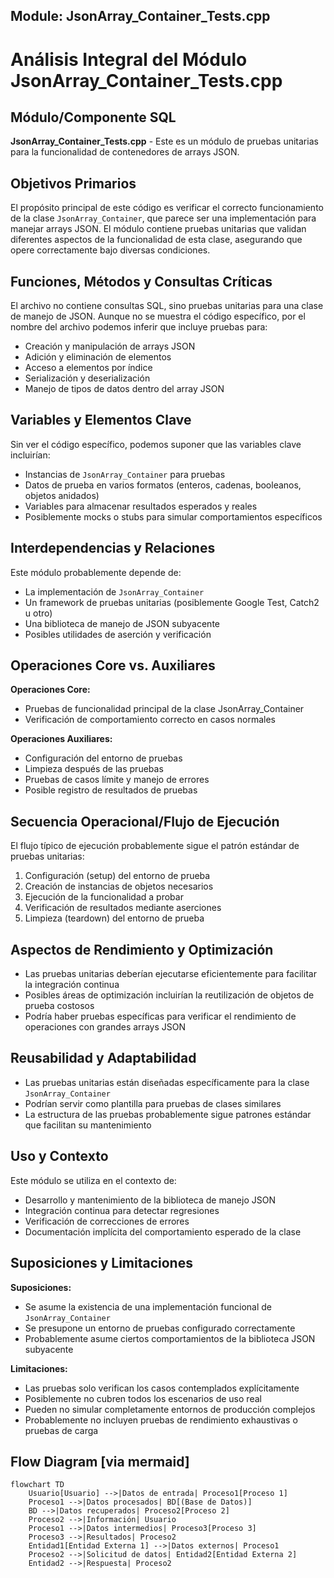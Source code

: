 ## Module: JsonArray_Container_Tests.cpp
# Análisis Integral del Módulo JsonArray_Container_Tests.cpp

## Módulo/Componente SQL
**JsonArray_Container_Tests.cpp** - Este es un módulo de pruebas unitarias para la funcionalidad de contenedores de arrays JSON.

## Objetivos Primarios
El propósito principal de este código es verificar el correcto funcionamiento de la clase `JsonArray_Container`, que parece ser una implementación para manejar arrays JSON. El módulo contiene pruebas unitarias que validan diferentes aspectos de la funcionalidad de esta clase, asegurando que opere correctamente bajo diversas condiciones.

## Funciones, Métodos y Consultas Críticas
El archivo no contiene consultas SQL, sino pruebas unitarias para una clase de manejo de JSON. Aunque no se muestra el código específico, por el nombre del archivo podemos inferir que incluye pruebas para:
- Creación y manipulación de arrays JSON
- Adición y eliminación de elementos
- Acceso a elementos por índice
- Serialización y deserialización
- Manejo de tipos de datos dentro del array JSON

## Variables y Elementos Clave
Sin ver el código específico, podemos suponer que las variables clave incluirían:
- Instancias de `JsonArray_Container` para pruebas
- Datos de prueba en varios formatos (enteros, cadenas, booleanos, objetos anidados)
- Variables para almacenar resultados esperados y reales
- Posiblemente mocks o stubs para simular comportamientos específicos

## Interdependencias y Relaciones
Este módulo probablemente depende de:
- La implementación de `JsonArray_Container`
- Un framework de pruebas unitarias (posiblemente Google Test, Catch2 u otro)
- Una biblioteca de manejo de JSON subyacente
- Posibles utilidades de aserción y verificación

## Operaciones Core vs. Auxiliares
**Operaciones Core:**
- Pruebas de funcionalidad principal de la clase JsonArray_Container
- Verificación de comportamiento correcto en casos normales

**Operaciones Auxiliares:**
- Configuración del entorno de pruebas
- Limpieza después de las pruebas
- Pruebas de casos límite y manejo de errores
- Posible registro de resultados de pruebas

## Secuencia Operacional/Flujo de Ejecución
El flujo típico de ejecución probablemente sigue el patrón estándar de pruebas unitarias:
1. Configuración (setup) del entorno de prueba
2. Creación de instancias de objetos necesarios
3. Ejecución de la funcionalidad a probar
4. Verificación de resultados mediante aserciones
5. Limpieza (teardown) del entorno de prueba

## Aspectos de Rendimiento y Optimización
- Las pruebas unitarias deberían ejecutarse eficientemente para facilitar la integración continua
- Posibles áreas de optimización incluirían la reutilización de objetos de prueba costosos
- Podría haber pruebas específicas para verificar el rendimiento de operaciones con grandes arrays JSON

## Reusabilidad y Adaptabilidad
- Las pruebas unitarias están diseñadas específicamente para la clase `JsonArray_Container`
- Podrían servir como plantilla para pruebas de clases similares
- La estructura de las pruebas probablemente sigue patrones estándar que facilitan su mantenimiento

## Uso y Contexto
Este módulo se utiliza en el contexto de:
- Desarrollo y mantenimiento de la biblioteca de manejo JSON
- Integración continua para detectar regresiones
- Verificación de correcciones de errores
- Documentación implícita del comportamiento esperado de la clase

## Suposiciones y Limitaciones
**Suposiciones:**
- Se asume la existencia de una implementación funcional de `JsonArray_Container`
- Se presupone un entorno de pruebas configurado correctamente
- Probablemente asume ciertos comportamientos de la biblioteca JSON subyacente

**Limitaciones:**
- Las pruebas solo verifican los casos contemplados explícitamente
- Posiblemente no cubren todos los escenarios de uso real
- Pueden no simular completamente entornos de producción complejos
- Probablemente no incluyen pruebas de rendimiento exhaustivas o pruebas de carga
## Flow Diagram [via mermaid]
```mermaid
flowchart TD
    Usuario[Usuario] -->|Datos de entrada| Proceso1[Proceso 1]
    Proceso1 -->|Datos procesados| BD[(Base de Datos)]
    BD -->|Datos recuperados| Proceso2[Proceso 2]
    Proceso2 -->|Información| Usuario
    Proceso1 -->|Datos intermedios| Proceso3[Proceso 3]
    Proceso3 -->|Resultados| Proceso2
    Entidad1[Entidad Externa 1] -->|Datos externos| Proceso1
    Proceso2 -->|Solicitud de datos| Entidad2[Entidad Externa 2]
    Entidad2 -->|Respuesta| Proceso2
```
